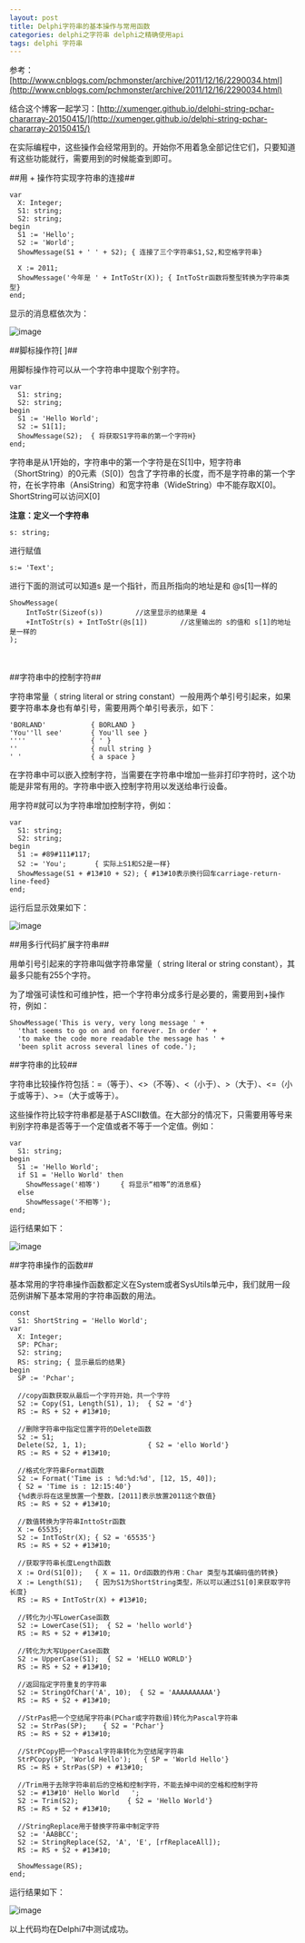 ```yaml
---
layout: post
title: Delphi字符串的基本操作与常用函数
categories: delphi之字符串 delphi之精确使用api
tags: delphi 字符串
---
```



参考：[http://www.cnblogs.com/pchmonster/archive/2011/12/16/2290034.html](http://www.cnblogs.com/pchmonster/archive/2011/12/16/2290034.html)

结合这个博客一起学习：[http://xumenger.github.io/delphi-string-pchar-chararray-20150415/](http://xumenger.github.io/delphi-string-pchar-chararray-20150415/)

 
在实际编程中，这些操作会经常用到的。开始你不用着急全部记住它们，只要知道有这些功能就行，需要用到的时候能查到即可。

##用 + 操作符实现字符串的连接##

    var
      X: Integer;
      S1: string;
      S2: string;
    begin
      S1 := 'Hello';
      S2 := 'World';
      ShowMessage(S1 + ' ' + S2); { 连接了三个字符串S1,S2,和空格字符串}
     
      X := 2011;
      ShowMessage('今年是 ' + IntToStr(X)); { IntToStr函数将整型转换为字符串类型}
    end;

显示的消息框依次为：

![image](../image/2015-04-21/1.png)


##脚标操作符[ ]##

用脚标操作符可以从一个字符串中提取个别字符。

    var
      S1: string;
      S2: string;
    begin
      S1 := 'Hello World';
      S2 := S1[1];
      ShowMessage(S2);  { 将获取S1字符串的第一个字符H}
    end;

字符串是从1开始的，字符串中的第一个字符是在S[1]中，短字符串（ShortString）的0元素（S[0]）包含了字符串的长度，而不是字符串的第一个字符，在长字符串（AnsiString）和宽字符串（WideString）中不能存取X[0]。ShortString可以访问X[0]

 
**注意：定义一个字符串**

    s: string;

进行赋值

    s:= 'Text';

进行下面的测试可以知道s 是一个指针，而且所指向的地址是和 @s[1]一样的

    ShowMessage(
        IntToStr(Sizeof(s))        //这里显示的结果是 4
        +IntToStr(s) + IntToStr(@s[1])        //这里输出的 s的值和 s[1]的地址是一样的
    );
　　

##字符串中的控制字符##

字符串常量（ string literal  or string constant）一般用两个单引号引起来，如果要字符串本身也有单引号，需要用两个单引号表示，如下：

    'BORLAND'           { BORLAND }
    'You''ll see'       { You'll see }
    ''''                { ' }
    ''                  { null string }
    ' '                 { a space }

在字符串中可以嵌入控制字符，当需要在字符串中增加一些非打印字符时，这个功能是非常有用的。字符串中嵌入控制字符用以发送给串行设备。

用字符#就可以为字符串增加控制字符，例如：

    var
      S1: string;
      S2: string;
    begin
      S1 := #89#111#117;
      S2 := 'You';       { 实际上S1和S2是一样}
      ShowMessage(S1 + #13#10 + S2); { #13#10表示换行回车carriage-return-line-feed}
    end;

运行后显示效果如下：

![image](../image/2015-04-21/2.png)


##用多行代码扩展字符串##

用单引号引起来的字符串叫做字符串常量（ string literal or string constant），其最多只能有255个字符。

为了增强可读性和可维护性，把一个字符串分成多行是必要的，需要用到+操作符，例如：

    ShowMessage('This is very, very long message ' +
      'that seems to go on and on forever. In order ' +
      'to make the code more readable the message has ' +
      'been split across several lines of code.');

##字符串的比较##

字符串比较操作符包括：=（等于）、<>（不等）、<（小于）、>（大于）、<=（小于或等于）、>=（大于或等于）。

这些操作符比较字符串都是基于ASCII数值。在大部分的情况下，只需要用等号来判别字符串是否等于一个定值或者不等于一个定值。例如：

    var
      S1: string;
    begin
      S1 := 'Hello World';
      if S1 = 'Hello World' then
        ShowMessage('相等')     { 将显示“相等”的消息框}
      else
        ShowMessage('不相等');
    end;

运行结果如下：

![image](../image/2015-04-21/3.png)


##字符串操作的函数##

基本常用的字符串操作函数都定义在System或者SysUtils单元中，我们就用一段范例讲解下基本常用的字符串函数的用法。

    const
      S1: ShortString = 'Hello World';
    var
      X: Integer;
      SP: PChar;
      S2: string;
      RS: string; { 显示最后的结果}
    begin
      SP := 'Pchar';
     
      //copy函数获取从最后一个字符开始，共一个字符
      S2 := Copy(S1, Length(S1), 1);  { S2 = 'd'}
      RS := RS + S2 + #13#10;
     
      //删除字符串中指定位置字符的Delete函数
      S2 := S1;
      Delete(S2, 1, 1);               { S2 = 'ello World'}
      RS := RS + S2 + #13#10;
     
      //格式化字符串Format函数
      S2 := Format('Time is : %d:%d:%d', [12, 15, 40]);
      { S2 = 'Time is : 12:15:40'}
      {%d表示将在这里放置一个整数，[2011]表示放置2011这个数值}
      RS := RS + S2 + #13#10;
     
      //数值转换为字符串InttoStr函数
      X := 65535;
      S2 := IntToStr(X); { S2 = '65535'}
      RS := RS + S2 + #13#10;
     
      //获取字符串长度Length函数
      X := Ord(S1[0]);   { X = 11，Ord函数的作用：Char 类型与其编码值的转换}
      X := Length(S1);   { 因为S1为ShortString类型，所以可以通过S1[0]来获取字符长度}
      RS := RS + IntToStr(X) + #13#10;
     
      //转化为小写LowerCase函数
      S2 := LowerCase(S1);  { S2 = 'hello world'}
      RS := RS + S2 + #13#10;
     
      //转化为大写UpperCase函数
      S2 := UpperCase(S1);  { S2 = 'HELLO WORLD'}
      RS := RS + S2 + #13#10;
     
      //返回指定字符重复的字符串
      S2 := StringOfChar('A', 10);  { S2 = 'AAAAAAAAAA'}
      RS := RS + S2 + #13#10;
     
      //StrPas把一个空结尾字符串(PChar或字符数组)转化为Pascal字符串
      S2 := StrPas(SP);    { S2 = 'Pchar'}
      RS := RS + S2 + #13#10;
     
      //StrPCopy把一个Pascal字符串转化为空结尾字符串
      StrPCopy(SP, 'World Hello');   { SP = 'World Hello'}
      RS := RS + StrPas(SP) + #13#10;
     
      //Trim用于去除字符串前后的空格和控制字符，不能去掉中间的空格和控制字符
      S2 := #13#10' Hello World   ';
      S2 := Trim(S2);            { S2 = 'Hello World'}
      RS := RS + S2 + #13#10;
     
      //StringReplace用于替换字符串中制定字符
      S2 := 'AABBCC';
      S2 := StringReplace(S2, 'A', 'E', [rfReplaceAll]);
      RS := RS + S2 + #13#10;
     
      ShowMessage(RS);
    end;

运行结果如下：

![image](../image/2015-04-21/4.png)

以上代码均在Delphi7中测试成功。